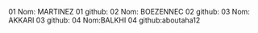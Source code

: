 01 Nom: MARTINEZ
01 github:
02 Nom: BOEZENNEC
02 github:
03 Nom: AKKARI
03 github:
04 Nom:BALKHI
04 github:aboutaha12
